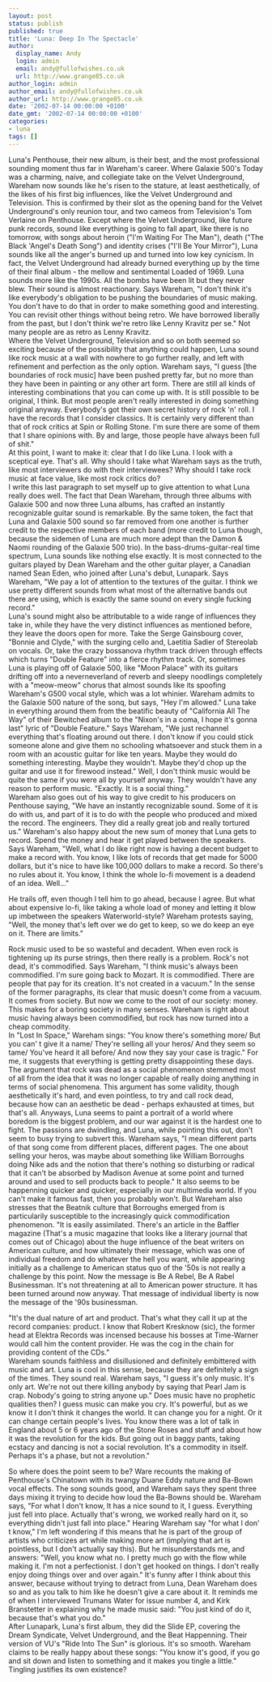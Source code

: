 ```yaml
---
layout: post
status: publish
published: true
title: 'Luna: Deep In The Spectacle'
author:
  display_name: Andy
  login: admin
  email: andy@fullofwishes.co.uk
  url: http://www.grange85.co.uk
author_login: admin
author_email: andy@fullofwishes.co.uk
author_url: http://www.grange85.co.uk
date: '2002-07-14 00:00:00 +0100'
date_gmt: '2002-07-14 00:00:00 +0100'
categories:
- luna
tags: []
---
```

<p>Luna's Penthouse, their new album, is their best, and the most professional sounding moment thus far in Wareham's career. Where Galaxie 500's Today was a charming, naive, and collegiate take on the Velvet Underground, Wareham now sounds like he's risen to the stature, at least aesthetically, of the likes of his first big influences, like the Velvet Underground and Television. This is confirmed by their slot as the opening band for the Velvet Underground's only reunion tour, and two cameos from Television's Tom Verlaine on Penthouse. Except where the Velvet Underground, like future punk records, sound like everything is going to fall apart, like there is no tomorrow, with songs about heroin ("I'm Waiting For The Man"), death ("The Black 'Angel's Death Song") and identity crises ("I'll Be Your Mirror"), Luna sounds like all the anger's burned up and turned into low key cynicism. In fact, the Velvet Underground had already burned everything up by the time of their final album - the mellow and sentimental Loaded of 1969. Luna sounds more like the 1990s. All the bombs have been lit but they never blew. Their sound is almost reactionary. Says Wareham, "I don't think it's like everybody's obligation to be pushing the boundaries of music making. You don't have to do that in order to make something good and interesting. You can revisit other things without being retro. We have borrowed liberally from the past, but I don't think we're retro like Lenny Kravitz per se." Not many people are as retro as Lenny Kravitz.<br />Where the Velvet Underground, Television and so on both seemed so exciting because of the possibility that anything could happen, Luna sound like rock music at a wall with nowhere to go further really, and left with refinement and perfection as the only option. Wareham says, "I guess [the boundaries of rock music] have been pushed pretty far, but no more than they have been in painting or any other art form. There are still all kinds of interesting combinations that you can come up with. It is still possible to be original, I think. But most people aren't really interested in doing something original anyway.  Everybody's got their own secret history of rock 'n' roll. I have the records that I consider classics. It is certainly very different than that of rock critics at Spin or Rolling Stone. I'm sure there are some of them that I share opinions with. By and large, those people have always been full of shit."<br />At this point, I want to make it: clear that I do like Luna. I look with a sceptical eye. That's all. Why should I take what Wareham says as the truth, like most interviewers do with their interviewees? Why should I take rock music at face value, like most rock critics do?<br />I write this last paragraph to set myself up to give attention to what Luna really does well. The fact that Dean Wareham, through three albums with Galaxie 500 and now three Luna albums, has crafted an instantly recognizable guitar sound is remarkable. By the same token, the fact that Luna and Galaxie 500 sound so far removed from one another is further credit to the respective members of each band (more credit to Luna though, because the sidemen of Luna are much more adept than the Damon & Naomi rounding of the Galaxie 500 trio). In the bass-drums-guitar-real time spectrum, Luna sounds like nothing else exactly. It is most connected to the guitars played by Dean Wareham and the other guitar player, a Canadian named Sean Eden, who joined after Luna's debut, Lunapark. Says Wareham, "We pay a lot of attention to the textures of the guitar. I think we use pretty different sounds from what most of the alternative bands out there are using, which is exactly the same sound on every single fucking record." <br />Luna's sound might also be attributable to a wide range of influences they take in, while they have the very distinct influences as mentioned before, they leave the doors open for more. Take the Serge Gainsbourg cover, "Bonnie and Clyde," with the surging cello and, Laetitia Sadier of Stereolab on vocals. Or, take the crazy bossanova rhythm track driven through effects which turns "Double Feature" into a fierce rhythm track. Or, sometimes Luna is playing off of Galaxie 500, like "Moon Palace" with its guitars drifting off into a neverneverland of reverb and sleepy noodlings completely with a "meow-meow" chorus that almost sounds like its spoofing Wareham's G500 vocal style, which was a lot whinier. Wareham admits to the Galaxie 500 nature of the sonq, but says, "Hey I'm allowed." Luna take in everything around them from the beatific beauty of "California All The Way" of their Bewitched album to the "Nixon's in a coma, I hope it's gonna last" lyric of "Double Feature." Says Wareham, "We just rechannel everything that's floating around out there. I don't know if you could stick someone alone and give them no schooling whatsoever and stuck them in a room with an acoustic guitar for like ten years. Maybe they would do something interesting. Maybe they wouldn't. Maybe they'd chop up the guitar and use it for firewood instead." Well, I don't think music would be quite the same if you were all by yourself anyway. They wouldn't have any reason to perform music. "Exactly. It is a social thing." <br />Wareham also goes out of his way to give credit to his producers on Penthouse saying, "We have an instantly recognizable sound. Some of it is do with us, and part of it is to do with the people who produced and mixed the record. The engineers. They did a really great job and really tortured us." Wareham's also happy about the new sum of money that Luna gets to record. Spend the money and hear it get played between the speakers. Says Wareham, "Well, what I do like right now is having a decent budget to make a record with. You know, I like lots of records that get made for 5000 dollars, but it's nice to have like 100,000 dollars to make a record. So there's no rules about it. You know, I think the whole lo-fi movement is a deadend of an idea. Well..."</p>
<p>He trails off, even though I tell him to go ahead, because I agree. But what about expensive lo-fi, like taking a whole load of money and letting it blow up imbetween the speakers Waterworld-style? Wareham protests saying, "Well, the money that's left over we do get to keep, so we do keep an eye on it. There are limits."</p>
<p>Rock music used to be so wasteful and decadent. When even rock is tightening up its purse strings, then there really is a problem. Rock's not dead, it's commodified. Says Wareham, "I think music's always been commodified. I'm sure going back to Mozart. It is commodified. There are people that pay for its creation. It's not created in a vacuum." In the sense of the former paragraphs, its clear that music doesn't come from a vacuum. It comes from society. But now we come to the root of our society: money. This makes for a boring society in many senses. Wareham is right about music having always been commodified, but rock has now turned into a cheap commodity.<br />In "Lost In Space," Wareham sings: "You know there's something more/ But you can' t give it a name/ They're selling all your heros/ And they seem so tame/ You've heard it all before/ And now they say your case is tragic." For me, it suggests that everything is getting pretty disappointing these days. The argument that rock was dead as a social phenomenon stemmed most of all from the idea that it was no longer capable of really doing anything in terms of social phenomena. This argument has some validity, though aesthetically it's hard, and even pointless, to try and call rock dead, because how can an aesthetic be dead - perhaps exhausted at times, but that's all. Anyways, Luna seems to paint a portrait of a world where boredom is the biggest problem, and our war against it is the hardest one to fight. The passions are dwindling, and Luna, while pointing this out, don't seem to busy trying to subvert this. Wareham says, "I mean different parts of that song come from different places, different pages. The one about selling your heros, was maybe about something like William Borroughs doing Nike ads and the notion that there's nothing so disturbing or radical that it can't be absorbed by Madison Avenue at some point and turned around and used to sell products back to people." It also seems to be happenning quicker and quicker, especially in our multimedia world. If you can't make it famous fast, then you probably won't. But Wareham also stresses that the Beatnik culture that Borroughs emerged from is particularily susceptible to the increasingly quick commodification phenomenon. "It is easily assimilated. There's an article in the Baffler magazine (That's a music magazine that looks like a literary journal that comes out of Chicago) about the huge influence of the beat writers on American culture, and how ultimately their message, which was one of individual freedom and do whatever the hell you want, while appearing initially as a challenge to American status quo of the '50s is not really a challenge by this point. Now the message is Be A Rebel, Be A Rabel Businessman. It's not threatening at all to American power structure. It has been turned around now anyway. That message of individual liberty is now the message of the '90s businessman.</p>
<p>"It's the dual nature of art and product. That's what they call it up at the record companies: product. I know that Robert Kresknow (sic), the former head at Elektra Records was incensed because his bosses at Time-Warner would call him the content provider. He was the cog in the chain for providing content of the CDs."<br />Wareham sounds faithless and disillusioned and definitely embittered with music and art. Luna is cool in this sense, because they are definitely a sign of the times. They sound real. Wareham says, "I guess it's only music. It's only art. We're not out there killing anybody by saying that Pearl Jam is crap. Nobody's going to string anyone up." Does music have no prophetic qualities then? I guess music can make you cry. It's powerful, but as we know it I don't think it changes the world. It can change you for a night. Or it can change certain people's lives. You know there was a lot of talk in England about 5 or 6 years ago of the Stone Roses and stuff and about how it was the revolution for the kids. But going out in baggy pants, taking ecstacy and dancing is not a social revolution. It's a commodity in itself. Perhaps it's a phase, but not a revolution."</p>
<p>So where does the point seem to be? Ware recounts the making of Penthouse's Chinatown with its twangy Duane Eddy nature and Ba-Bown vocal effects. The song sounds good, and Wareham says they spent three days mixing it trying to decide how loud the Ba-Bowns should be. Wareham says, "For what I don't know, It has a nice sound to it, I guess. Everything just fell into place. Actually that's wrong, we worked really hard on it, so everything didn't just fall into place." Hearing Wareham say "for what I don' t know," I'm left wondering if this means that he is part of the group of artists who criticizes art while making more art (implying that art is pointless, but I don't actually say this). But he misunderstands me, and answers: "Well, you know what no. I pretty much go with the flow while making it. I'm not a perfectionist. I don't get hooked on things. I don't really enjoy doing things over and over again." It's funny after I think about this answer, because without trying to detract from Luna, Dean Wareham does so and as you talk to him like he doesn't give a care about it. It reminds me of when I interviewed Trumans Water for issue number 4, and Kirk Branstetter in explaining why he made music said: "You just kind of do it, because that's what you do."<br />After Lunapark, Luna's first album, they did the Slide EP, covering the Dream Syndicate, Velvet Underground, and the Beat Happenning. Their version of VU's "Ride Into The Sun" is glorious. It's so smooth. Wareham claims to be really happy about these songs: "You know it's good, if you go and sit down and listen to something and it makes you tingle a little." Tingling justifies its own existence? </p>
